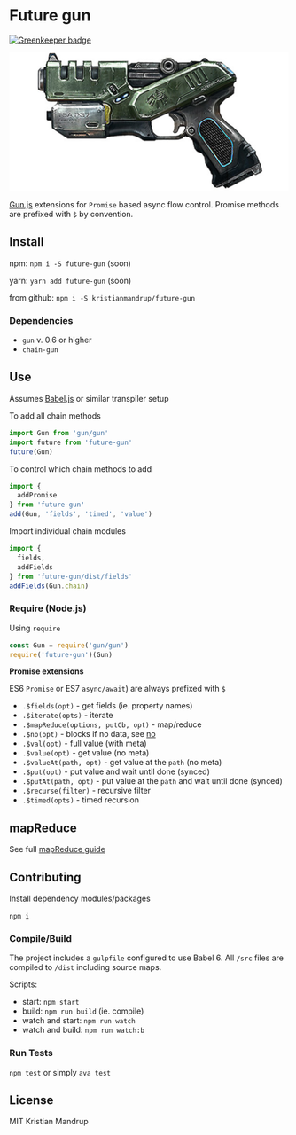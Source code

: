 # Future gun

[![Greenkeeper badge](https://badges.greenkeeper.io/kristianmandrup/future-gun.svg)](https://greenkeeper.io/)

![future-gun](https://github.com/kristianmandrup/future-gun/raw/master/futuregun.png)

[Gun.js](http://gun.js.org/) extensions for `Promise` based async flow control.
Promise methods are prefixed with `$` by convention.

## Install

npm: `npm i -S future-gun` (soon)

yarn: `yarn add future-gun` (soon)

from github: `npm i -S kristianmandrup/future-gun`

### Dependencies

- `gun` v. 0.6 or higher
- `chain-gun`

## Use

Assumes [Babel.js](https://babeljs.io) or similar transpiler setup

To add all chain methods

```js
import Gun from 'gun/gun'
import future from 'future-gun'
future(Gun)
```

To control which chain methods to add

```js
import {
  addPromise
} from 'future-gun'
add(Gun, 'fields', 'timed', 'value')
```

Import individual chain modules

```js
import {
  fields,
  addFields
} from 'future-gun/dist/fields'
addFields(Gun.chain)
```

### Require (Node.js)

Using `require`

```js
const Gun = require('gun/gun')
require('future-gun')(Gun)
```

**Promise extensions**

ES6 `Promise` or ES7 `async/await`) are always prefixed with `$`

- `.$fields(opt)` - get fields (ie. property names)
- `.$iterate(opts)` - iterate
- `.$mapReduce(options, putCb, opt)` - map/reduce
- `.$no(opt)` - blocks if no data, see [no](https://github.com/amark/gun/wiki/Snippets-(v0.3.x)#-no)
- `.$val(opt)` - full value (with meta)
- `.$value(opt)` - get value (no meta)
- `.$valueAt(path, opt)` - get value at the `path` (no meta)
- `.$put(opt)` - put value and wait until done (synced)
- `.$putAt(path, opt)` - put value at the `path` and wait until done (synced)
- `.$recurse(filter)` - recursive filter
- `.$timed(opts)` - timed recursion

## mapReduce

See full [mapReduce guide](https://github.com/kristianmandrup/gun-edge/Map-Reduce.md)

## Contributing

Install dependency modules/packages

`npm i`

### Compile/Build

The project includes a `gulpfile` configured to use Babel 6.
All `/src` files are compiled to `/dist` including source maps.

Scripts:

- start: `npm start`
- build: `npm run build` (ie. compile)
- watch and start: `npm run watch`
- watch and build: `npm run watch:b`

### Run Tests

`npm test` or simply `ava test`

## License

MIT Kristian Mandrup